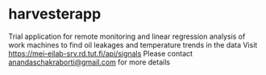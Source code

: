 # harvesterapp
Trial application for remote monitoring and linear regression analysis of work machines to find oil leakages and temperature trends in the data
Visit https://mei-eilab-srv.rd.tut.fi/api/signals
Please contact anandaschakraborti@gmail.com for more details
